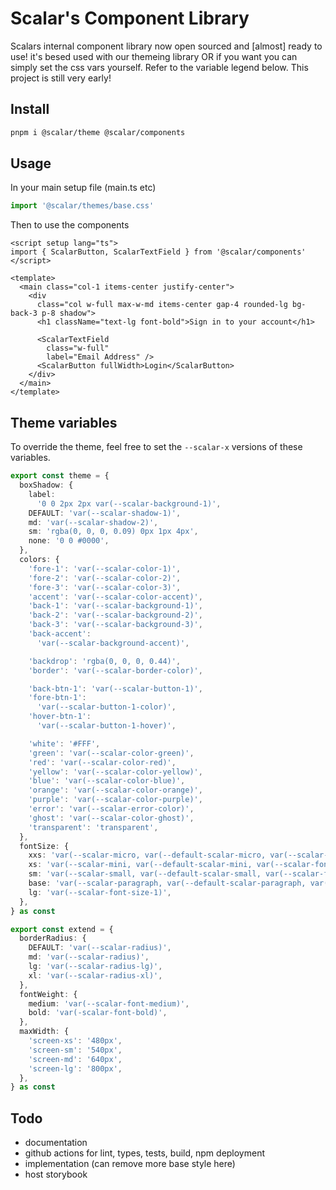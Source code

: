# Scalar's Component Library

Scalars internal component library now open sourced and [almost] ready to use! it's besed used with our themeing library OR if you want you can simply set the css vars yourself. Refer to the variable legend below. This project is still very early!

## Install

```bash
pnpm i @scalar/theme @scalar/components
```

## Usage

In your main setup file (main.ts etc)

```ts
import '@scalar/themes/base.css'
```

Then to use the components

```vue
<script setup lang="ts">
import { ScalarButton, ScalarTextField } from '@scalar/components'
</script>

<template>
  <main class="col-1 items-center justify-center">
    <div
      class="col w-full max-w-md items-center gap-4 rounded-lg bg-back-3 p-8 shadow">
      <h1 className="text-lg font-bold">Sign in to your account</h1>

      <ScalarTextField
        class="w-full"
        label="Email Address" />
      <ScalarButton fullWidth>Login</ScalarButton>
    </div>
  </main>
</template>
```

## Theme variables

To override the theme, feel free to set the `--scalar-x` versions of these variables.

```ts
export const theme = {
  boxShadow: {
    label:
      '0 0 2px 2px var(--scalar-background-1)',
    DEFAULT: 'var(--scalar-shadow-1)',
    md: 'var(--scalar-shadow-2)',
    sm: 'rgba(0, 0, 0, 0.09) 0px 1px 4px',
    none: '0 0 #0000',
  },
  colors: {
    'fore-1': 'var(--scalar-color-1)',
    'fore-2': 'var(--scalar-color-2)',
    'fore-3': 'var(--scalar-color-3)',
    'accent': 'var(--scalar-color-accent)',
    'back-1': 'var(--scalar-background-1)',
    'back-2': 'var(--scalar-background-2)',
    'back-3': 'var(--scalar-background-3)',
    'back-accent':
      'var(--scalar-background-accent)',

    'backdrop': 'rgba(0, 0, 0, 0.44)',
    'border': 'var(--scalar-border-color)',

    'back-btn-1': 'var(--scalar-button-1)',
    'fore-btn-1':
      'var(--scalar-button-1-color)',
    'hover-btn-1':
      'var(--scalar-button-1-hover)',

    'white': '#FFF',
    'green': 'var(--scalar-color-green)',
    'red': 'var(--scalar-color-red)',
    'yellow': 'var(--scalar-color-yellow)',
    'blue': 'var(--scalar-color-blue)',
    'orange': 'var(--scalar-color-orange)',
    'purple': 'var(--scalar-color-purple)',
    'error': 'var(--scalar-error-color)',
    'ghost': 'var(--scalar-color-ghost)',
    'transparent': 'transparent',
  },
  fontSize: {
    xxs: 'var(--scalar-micro, var(--default-scalar-micro, var(--scalar-font-size-5)))',
    xs: 'var(--scalar-mini, var(--default-scalar-mini, var(--scalar-font-size-4)))',
    sm: 'var(--scalar-small, var(--default-scalar-small, var(--scalar-font-size-3)))',
    base: 'var(--scalar-paragraph, var(--default-scalar-paragraph, var(--scalar-font-size-2)))',
    lg: 'var(--scalar-font-size-1)',
  },
} as const

export const extend = {
  borderRadius: {
    DEFAULT: 'var(--scalar-radius)',
    md: 'var(--scalar-radius)',
    lg: 'var(--scalar-radius-lg)',
    xl: 'var(--scalar-radius-xl)',
  },
  fontWeight: {
    medium: 'var(--scalar-font-medium)',
    bold: 'var(-scalar-font-bold)',
  },
  maxWidth: {
    'screen-xs': '480px',
    'screen-sm': '540px',
    'screen-md': '640px',
    'screen-lg': '800px',
  },
} as const
```

## Todo

- documentation
- github actions for lint, types, tests, build, npm deployment
- implementation (can remove more base style here)
- host storybook
